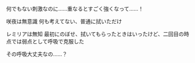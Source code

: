 何でもない刺激なのに……重なるとすごく強くなって……！

咲夜は無意識
何も考えてない、普通に拭いただけ

レミリアは無知
最初にのぼせ、拭いてもらったときはいったけど、二回目の時点では弱点として呼吸で克服した

その呼吸大丈夫なの……？